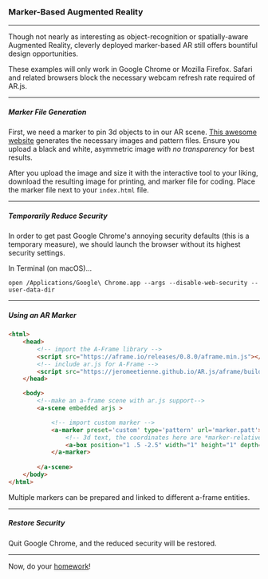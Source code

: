 ### Marker-Based Augmented Reality

-----

Though not nearly as interesting as object-recognition or spatially-aware Augmented Reality, cleverly deployed marker-based AR still offers bountiful design opportunities.

These examples will only work in Google Chrome or Mozilla Firefox. Safari and related browsers block the necessary webcam refresh rate required of AR.js.

-----

##### Marker File Generation

First, we need a marker to pin 3d objects to in our AR scene. [This awesome website](https://jeromeetienne.github.io/AR.js/three.js/examples/marker-training/examples/generator.html) generates the necessary images and pattern files. Ensure you upload a black and white, asymmetric image *with no transparency* for best results.

After you upload the image and size it with the interactive tool to your liking, download the resulting image for printing, and marker file for coding. Place the marker file next to your `index.html` file.

-----

##### Temporarily Reduce Security


In order to get past Google Chrome's annoying security defaults (this is a temporary measure), we should launch the browser without its highest security settings.

In Terminal (on macOS)...

```
open /Applications/Google\ Chrome.app --args --disable-web-security --user-data-dir
```

-----

##### Using an AR Marker


```html
<html>
	<head>
	    <!-- import the A-Frame library -->
	    <script src="https://aframe.io/releases/0.8.0/aframe.min.js"></script>
		<!-- include ar.js for A-Frame -->
		<script src="https://jeromeetienne.github.io/AR.js/aframe/build/aframe-ar.js"></script>
	</head>

	<body>
		<!--make an a-frame scene with ar.js support-->
		<a-scene embedded arjs >

			<!-- import custom marker -->
			<a-marker preset='custom' type='pattern' url='marker.patt'>
				<!-- 3d text, the coordinates here are *marker-relative* -->
        		<a-box position="1 .5 -2.5" width="1" height="1" depth="1" color="#a0a">
			</a-marker>
			
		</a-scene>
	</body>
</html>
```

Multiple markers can be prepared and linked to different a-frame entities.

-----

##### Restore Security

Quit Google Chrome, and the reduced security will be restored.

-----

Now, do your [homework](../README.md)! 

